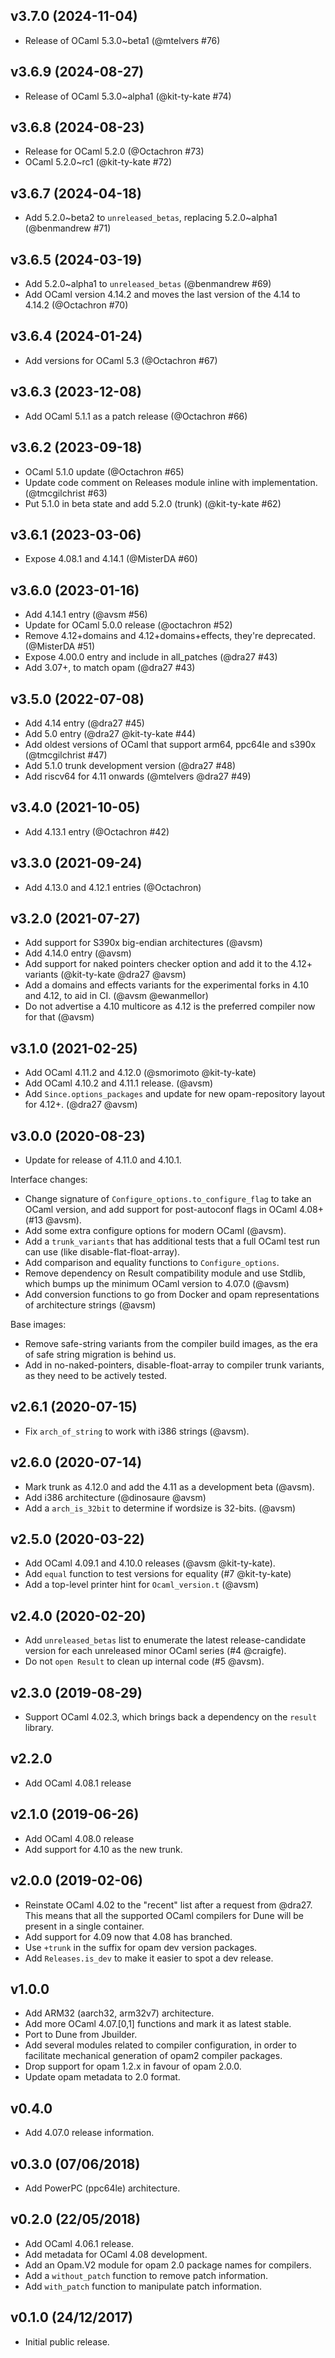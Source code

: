 ## v3.7.0 (2024-11-04)

 * Release of OCaml 5.3.0~beta1 (@mtelvers #76)

## v3.6.9 (2024-08-27)

 * Release of OCaml 5.3.0~alpha1 (@kit-ty-kate #74)

## v3.6.8 (2024-08-23)

 * Release for OCaml 5.2.0 (@Octachron #73)
 * OCaml 5.2.0~rc1 (@kit-ty-kate #72)

## v3.6.7 (2024-04-18)

 * Add 5.2.0~beta2 to `unreleased_betas`, replacing 5.2.0~alpha1 (@benmandrew #71)

## v3.6.5 (2024-03-19)

 * Add 5.2.0~alpha1 to `unreleased_betas` (@benmandrew #69)
 * Add OCaml version 4.14.2 and moves the last version of the 4.14 to 4.14.2 (@Octachron #70)

## v3.6.4 (2024-01-24)

 * Add versions for OCaml 5.3 (@Octachron #67)

## v3.6.3 (2023-12-08)

 * Add OCaml 5.1.1 as a patch release (@Octachron #66)

## v3.6.2 (2023-09-18)

 * OCaml 5.1.0 update (@Octachron #65)
 * Update code comment on Releases module inline with implementation. (@tmcgilchrist #63)
 * Put 5.1.0 in beta state and add 5.2.0 (trunk) (@kit-ty-kate #62)

## v3.6.1 (2023-03-06)

* Expose 4.08.1 and 4.14.1 (@MisterDA #60)

## v3.6.0 (2023-01-16)

* Add 4.14.1 entry (@avsm #56)
* Update for OCaml 5.0.0 release (@octachron #52)
* Remove 4.12+domains and 4.12+domains+effects, they're deprecated.
  (@MisterDA #51)
* Expose 4.00.0 entry and include in all_patches (@dra27 #43)
* Add 3.07+, to match opam (@dra27 #43)

## v3.5.0 (2022-07-08)

* Add 4.14 entry (@dra27 #45)
* Add 5.0 entry (@dra27 @kit-ty-kate #44)
* Add oldest versions of OCaml that support arm64, ppc64le and s390x (@tmcgilchrist #47)
* Add 5.1.0 trunk development version (@dra27 #48)
* Add riscv64 for 4.11 onwards (@mtelvers @dra27 #49)

## v3.4.0 (2021-10-05)

* Add 4.13.1 entry (@Octachron #42)

## v3.3.0 (2021-09-24)

* Add 4.13.0 and 4.12.1 entries (@Octachron)

## v3.2.0 (2021-07-27)

* Add support for S390x big-endian architectures (@avsm)
* Add 4.14.0 entry (@avsm)
* Add support for naked pointers checker option and add it to
  the 4.12+ variants (@kit-ty-kate @dra27 @avsm)
* Add a domains and effects variants for the experimental
  forks in 4.10 and 4.12, to aid in CI. (@avsm @ewanmellor)
* Do not advertise a 4.10 multicore as 4.12 is the preferred
  compiler now for that (@avsm)

## v3.1.0 (2021-02-25)

* Add OCaml 4.11.2 and 4.12.0 (@smorimoto @kit-ty-kate)
* Add OCaml 4.10.2 and 4.11.1 release. (@avsm)
* Add `Since.options_packages` and update for new opam-repository
  layout for 4.12+. (@dra27 @avsm)

## v3.0.0 (2020-08-23)

* Update for release of 4.11.0 and 4.10.1.

Interface changes:
* Change signature of `Configure_options.to_configure_flag` to
  take an OCaml version, and add support for post-autoconf
  flags in OCaml 4.08+ (#13 @avsm).
* Add some extra configure options for modern OCaml (@avsm).
* Add a `trunk_variants` that has additional tests that a
  full OCaml test run can use (like disable-flat-float-array).
* Add comparison and equality functions to `Configure_options`.
* Remove dependency on Result compatibility module and use
  Stdlib, which bumps up the minimum OCaml version to 4.07.0 (@avsm)
* Add conversion functions to go from Docker and opam
  representations of architecture strings (@avsm)

Base images:
* Remove safe-string variants from the compiler build images,
  as the era of safe string migration is behind us.
* Add in no-naked-pointers, disable-float-array to compiler
  trunk variants, as they need to be actively tested.

## v2.6.1 (2020-07-15)

* Fix `arch_of_string` to work with i386 strings (@avsm).

## v2.6.0 (2020-07-14)

* Mark trunk as 4.12.0 and add the 4.11 as a development beta (@avsm).
* Add i386 architecture (@dinosaure @avsm)
* Add a `arch_is_32bit` to determine if wordsize is 32-bits. (@avsm)

## v2.5.0 (2020-03-22)

* Add OCaml 4.09.1 and 4.10.0 releases (@avsm @kit-ty-kate).
* Add `equal` function to test versions for equality (#7 @kit-ty-kate)
* Add a top-level printer hint for `Ocaml_version.t` (@avsm)

## v2.4.0 (2020-02-20)

* Add `unreleased_betas` list to enumerate the latest release-candidate
  version for each unreleased minor OCaml series (#4 @craigfe).
* Do not `open Result` to clean up internal code (#5 @avsm).

## v2.3.0 (2019-08-29)

* Support OCaml 4.02.3, which brings back a dependency on
  the `result` library.

## v2.2.0

* Add OCaml 4.08.1 release

## v2.1.0 (2019-06-26)
* Add OCaml 4.08.0 release
* Add support for 4.10 as the new trunk.

## v2.0.0 (2019-02-06)

* Reinstate OCaml 4.02 to the "recent" list after a request
  from @dra27.  This means that all the supported OCaml compilers
  for Dune will be present in a single container.
* Add support for 4.09 now that 4.08 has branched.
* Use `+trunk` in the suffix for opam dev version packages.
* Add `Releases.is_dev` to make it easier to spot a dev release.

## v1.0.0

* Add ARM32 (aarch32, arm32v7) architecture.
* Add more OCaml 4.07.[0,1] functions and mark it as latest stable.
* Port to Dune from Jbuilder.
* Add several modules related to compiler configuration, in order
  to facilitate mechanical generation of opam2 compiler packages.
* Drop support for opam 1.2.x in favour of opam 2.0.0.
* Update opam metadata to 2.0 format.

## v0.4.0

* Add 4.07.0 release information.

## v0.3.0 (07/06/2018)

* Add PowerPC (ppc64le) architecture.

## v0.2.0 (22/05/2018)

* Add OCaml 4.06.1 release.
* Add metadata for OCaml 4.08 development.
* Add an Opam.V2 module for opam 2.0 package names for compilers.
* Add a `without_patch` function to remove patch information.
* Add `with_patch` function to manipulate patch information.

## v0.1.0 (24/12/2017)

* Initial public release.
